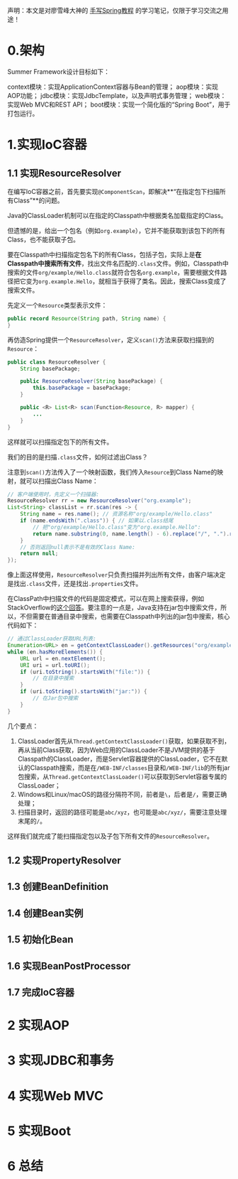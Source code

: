 声明：本文是对廖雪峰大神的  [手写Spring教程](https://liaoxuefeng.com/books/summerframework/introduction/index.html) 的学习笔记，仅限于学习交流之用途！

# 0.架构
Summer Framework设计目标如下：

context模块：实现ApplicationContext容器与Bean的管理；
aop模块：实现AOP功能；
jdbc模块：实现JdbcTemplate，以及声明式事务管理；
web模块：实现Web MVC和REST API；
boot模块：实现一个简化版的“Spring Boot”，用于打包运行。

# 1.实现IoC容器
## 1.1 实现ResourceResolver

在编写IoC容器之前，首先要实现`@ComponentScan`，即解决**“在指定包下扫描所有Class”**的问题。

Java的ClassLoader机制可以在指定的Classpath中根据类名加载指定的Class。

但遗憾的是，给出一个包名（例如`org.example`），它并不能获取到该包下的所有Class，也不能获取子包。

要在Classpath中扫描指定包名下的所有Class，包括子包，实际上是**在Classpath中搜索所有文件**，找出文件名匹配的`.class`文件。例如，Classpath中搜索的文件`org/example/Hello.class`就符合包名`org.example`，需要根据文件路径把它变为`org.example.Hello`，就相当于获得了类名。因此，搜索Class变成了搜索文件。

先定义一个`Resource`类型表示文件：

```java
public record Resource(String path, String name) {
}
```

再仿造Spring提供一个`ResourceResolver`，定义`scan()`方法来获取扫描到的`Resource`：

```java
public class ResourceResolver {
    String basePackage;

    public ResourceResolver(String basePackage) {
        this.basePackage = basePackage;
    }

    public <R> List<R> scan(Function<Resource, R> mapper) {
        ...
    }
}
```

这样就可以扫描指定包下的所有文件。

我们的目的是扫描`.class`文件，如何过滤出Class？

注意到`scan()`方法传入了一个映射函数，我们传入`Resource`到Class Name的映射，就可以扫描出Class Name：

```java
// 客户端使用时，先定义一个扫描器:
ResourceResolver rr = new ResourceResolver("org.example");
List<String> classList = rr.scan(res -> {
    String name = res.name(); // 资源名称"org/example/Hello.class"
    if (name.endsWith(".class")) { // 如果以.class结尾
        // 把"org/example/Hello.class"变为"org.example.Hello":
        return name.substring(0, name.length() - 6).replace("/", ".").replace("\\", ".");
    }
    // 否则返回null表示不是有效的Class Name:
    return null;
});
```

像上面这样使用，`ResourceResolver`只负责扫描并列出所有文件，由客户端决定是找出`.class`文件，还是找出`.properties`文件。

在ClassPath中扫描文件的代码是固定模式，可以在网上搜索获得，例如StackOverflow的[这个回答](https://stackoverflow.com/questions/520328/can-you-find-all-classes-in-a-package-using-reflection#58773038)。要注意的一点是，Java支持在jar包中搜索文件，所以，不但需要在普通目录中搜索，也需要在Classpath中列出的jar包中搜索，核心代码如下：

```java
// 通过ClassLoader获取URL列表:
Enumeration<URL> en = getContextClassLoader().getResources("org/example");
while (en.hasMoreElements()) {
    URL url = en.nextElement();
    URI uri = url.toURI();
    if (uri.toString().startsWith("file:")) {
        // 在目录中搜索
    }
    if (uri.toString().startsWith("jar:")) {
        // 在Jar包中搜索
    }
}
```

几个要点：

1. ClassLoader首先从`Thread.getContextClassLoader()`获取，如果获取不到，再从当前Class获取，因为Web应用的ClassLoader不是JVM提供的基于Classpath的ClassLoader，而是Servlet容器提供的ClassLoader，它不在默认的Classpath搜索，而是在`/WEB-INF/classes`目录和`/WEB-INF/lib`的所有jar包搜索，从`Thread.getContextClassLoader()`可以获取到Servlet容器专属的ClassLoader；
2. Windows和Linux/macOS的路径分隔符不同，前者是`\`，后者是`/`，需要正确处理；
3. 扫描目录时，返回的路径可能是`abc/xyz`，也可能是`abc/xyz/`，需要注意处理末尾的`/`。

这样我们就完成了能扫描指定包以及子包下所有文件的`ResourceResolver`。

## 1.2 实现PropertyResolver



## 1.3 创建BeanDefinition



## 1.4 创建Bean实例



## 1.5 初始化Bean



## 1.6 实现BeanPostProcessor



## 1.7 完成IoC容器

# 2 实现AOP

# 3 实现JDBC和事务

# 4 实现Web MVC

# 5 实现Boot

# 6 总结


